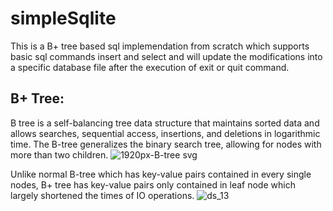 # simpleSqlite
This is a B+ tree based sql implemendation from scratch which supports basic sql commands insert and select and will update the modifications into a specific database file after the execution of exit or quit command.

## B+ Tree:

B tree is a self-balancing tree data structure that maintains sorted data and allows searches, sequential access, insertions, and deletions in logarithmic time. The B-tree generalizes the binary search tree, allowing for nodes with more than two children.
![1920px-B-tree svg](https://user-images.githubusercontent.com/83719401/184690234-9d6dd22f-cf4f-46e7-8584-eb7be5db1914.png)

Unlike normal B-tree which has key-value pairs contained in every single nodes, B+ tree has key-value pairs only contained in leaf node which largely shortened the times of IO operations.
![ds_13](https://user-images.githubusercontent.com/83719401/184690844-a11a0d3a-de53-4a53-8116-12285bfd7cbb.jpg)

